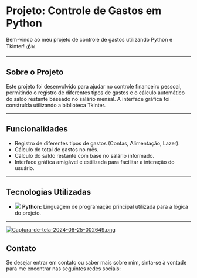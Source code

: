 # Projeto: Controle de Gastos em Python

Bem-vindo ao meu projeto de controle de gastos utilizando Python e Tkinter! 💰📊

---

## Sobre o Projeto

Este projeto foi desenvolvido para ajudar no controle financeiro pessoal, permitindo o registro de diferentes tipos de gastos e o cálculo automático do saldo restante baseado no salário mensal. A interface gráfica foi construída utilizando a biblioteca Tkinter.

---

## Funcionalidades

- Registro de diferentes tipos de gastos (Contas, Alimentação, Lazer).
- Cálculo do total de gastos no mês.
- Cálculo do saldo restante com base no salário informado.
- Interface gráfica amigável e estilizada para facilitar a interação do usuário.

---

## Tecnologias Utilizadas

- <img src="https://img.icons8.com/color/48/000000/python.png"/> **Python:** Linguagem de programação principal utilizada para a lógica do projeto.

---
[![Captura-de-tela-2024-06-25-002649.png](https://i.postimg.cc/ZKfRCF20/Captura-de-tela-2024-06-25-002649.png)](https://postimg.cc/QHTsz5Xr)

## Contato

Se desejar entrar em contato ou saber mais sobre mim, sinta-se à vontade para me encontrar nas seguintes redes sociais:
